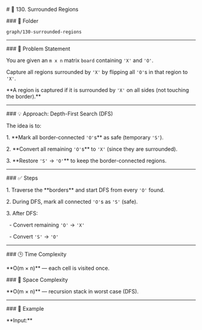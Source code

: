 \# 🏰 130. Surrounded Regions



\### 📂 Folder

`graph/130-surrounded-regions`



---



\### 🧠 Problem Statement

You are given an `m x n` matrix `board` containing `'X'` and `'O'`.



Capture all regions surrounded by `'X'` by flipping all `'O'`s in that region to `'X'`.



\*\*A region is captured if it is surrounded by `'X'` on all sides (not touching the border).\*\*



---



\### 💡 Approach: Depth-First Search (DFS)

The idea is to:

1\. \*\*Mark all border-connected `'O'`s\*\* as safe (temporary `'S'`).

2\. \*\*Convert all remaining `'O'`s\*\* to `'X'` (since they are surrounded).

3\. \*\*Restore `'S'` → `'O'`\*\* to keep the border-connected regions.



---



\### ✅ Steps

1\. Traverse the \*\*borders\*\* and start DFS from every `'O'` found.  

2\. During DFS, mark all connected `'O'`s as `'S'` (safe).  

3\. After DFS:

&nbsp;  - Convert remaining `'O'` → `'X'`

&nbsp;  - Convert `'S'` → `'O'`



---



\### 🕒 Time Complexity

\*\*O(m × n)\*\* — each cell is visited once.



\### 🧠 Space Complexity

\*\*O(m × n)\*\* — recursion stack in worst case (DFS).



---



\### 🧩 Example

\*\*Input:\*\*



